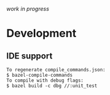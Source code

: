_work in progress_

# Development

## IDE support

```
To regenerate compile_commands.json:
$ bazel-compile-commands
To compile with debug flags:
$ bazel build -c dbg //:unit_test
```

